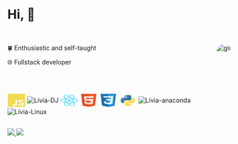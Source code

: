   <h1>Hi, 👋</h1>
<div style="display: inline_block"><br>
  
  <img align="right" alt="gif" height="220" style="border-radius:20px "
  src="https://media0.giphy.com/media/v1.Y2lkPTc5MGI3NjExbmx4Z2d1NHZrZWowdnd4Y3djd3FjcWdhbzE2c2JzcHk2dHVra2hjNyZlcD12MV9pbnRlcm5hbF9naWZfYnlfaWQmY3Q9Zw/l0ExsgrTuACbtPaqQ/giphy.gif">

  
  🍀 Enthusiastic and self-taught

  🌐 Fullstack developer

  <br><br>

  <img align="center" alt="Lívia-Js" height="30" width="40" src="https://raw.githubusercontent.com/devicons/devicon/master/icons/javascript/javascript-plain.svg">
  <img align="center" alt="Lívia-DJ" height="30" width="40" src="https://img.icons8.com/?size=100&id=9YYvIDj9TYP5&format=png&color=000000">
  <img align="center" alt="Lívia-React" height="30" width="40" src="https://raw.githubusercontent.com/devicons/devicon/master/icons/react/react-original.svg">
  <img align="center" alt="Lívia-HTML" height="30" width="40" src="https://raw.githubusercontent.com/devicons/devicon/master/icons/html5/html5-original.svg">
  <img align="center" alt="Lívia-CSS" height="30" width="40" src="https://raw.githubusercontent.com/devicons/devicon/master/icons/css3/css3-original.svg">
  <img align="center" alt="Lívia-Python" height="30" width="40" src="https://raw.githubusercontent.com/devicons/devicon/master/icons/python/python-original.svg">
  <img align="center" alt="Lívia-anaconda" height="30" width="40" src="https://img.icons8.com/?size=256&id=F4uMFPZgS0gt&format=png">
  <img align="center" alt="Lívia-Linux" height="30" width="40" src="https://img.icons8.com/?size=100&id=17842&format=png&color=000000">
  
</div>

##

<div> 
  <a href="mailto:liviasouza311@gmail.com">
    <img src="https://img.shields.io/badge/-Gmail-%23333?style=for-the-badge&logo=gmail&logoColor=white" target="_blank">
  </a>
  <a href="https://www.linkedin.com/in/livia-souza-dev01001" target="_blank">
    <img src="https://img.shields.io/badge/-LinkedIn-%230077B5?style=for-the-badge&logo=linkedin&logoColor=white" target="_blank">
  </a> 
</div>

</div>

